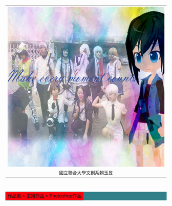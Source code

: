 <html>
<head>
<meta charset="UTF-8">
</head>
<body>
<center>
<div id="head">
<table width="1000" border="0" cellpadding="0" cellspacing="0">
<tr>
<td><img src="50922.jpg" width="1000" height="500"></td>
</tr>

<tr>
<td align="center">國立聯合大學文創系賴玉旻</td>
</tr>

</table>
</div>

<div id="nav1"><br>
<table width="820" border="0" cellpadding="0" cellspacing="1" bgcolor="#308089">

<tr>
<td align="left" bgcolor="#ffffff>
<a href="index.htm">作品集</a> > <a href="index.htm">電繪作品</a> > Photoshop作品
</td>
</tr>

</table>
</div>


</body>
</html>
